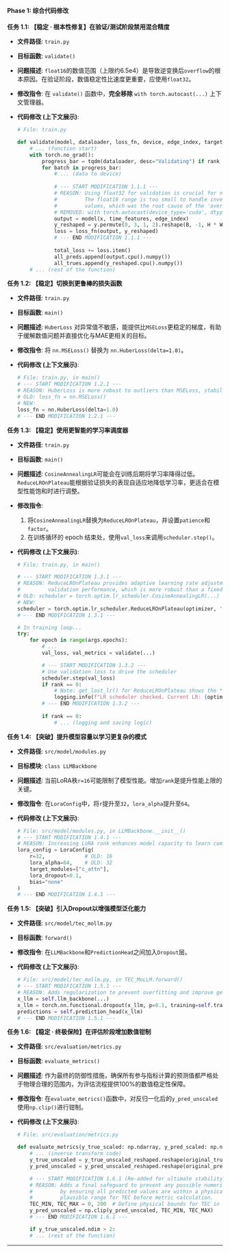 

#### **Phase 1: 综合代码修改**

**任务 1.1: 【稳定 · 根本性修复】在验证/测试阶段禁用混合精度**

* **文件路径**: `train.py`

* **目标函数**: `validate()`

* **问题描述**: `float16`的数值范围（上限约6.5e4）是导致逆变换后`overflow`的根本原因。在验证阶段，数值稳定性比速度更重要，应使用`float32`。

* **修改指令**: 在 `validate()` 函数中，**完全移除** `with torch.autocast(...)` 上下文管理器。

* **代码修改 (上下文展示)**:

  ```python
  # File: train.py
  
  def validate(model, dataloader, loss_fn, device, edge_index, target_scaler_path, rank=0):
      # ... (function start)
      with torch.no_grad():
          progress_bar = tqdm(dataloader, desc="Validating") if rank == 0 else dataloader
          for batch in progress_bar:
              # ... (data to device)
              
              # --- START MODIFICATION 1.1.1 ---
              # REASON: Using float32 for validation is crucial for numerical stability.
              #         The float16 range is too small to handle inverse-transformed
              #         values, which was the root cause of the 'overflow' warning.
              # REMOVED: with torch.autocast(device_type='cuda', dtype=torch.float16):
              output = model(x, time_features, edge_index)
              y_reshaped = y.permute(0, 3, 1, 2).reshape(B, -1, H * W, 1)
              loss = loss_fn(output, y_reshaped)
              # --- END MODIFICATION 1.1.1 ---
              
              total_loss += loss.item()
              all_preds.append(output.cpu().numpy())
              all_trues.append(y_reshaped.cpu().numpy())
      # ... (rest of the function)
  ```

**任务 1.2: 【稳定】切换到更鲁棒的损失函数**

* **文件路径**: `train.py`

* **目标函数**: `main()`

* **问题描述**: `HuberLoss` 对异常值不敏感，能提供比`MSELoss`更稳定的梯度，有助于缓解数值问题并直接优化与MAE更相关的目标。

* **修改指令**: 将 `nn.MSELoss()` 替换为 `nn.HuberLoss(delta=1.0)`。

* **代码修改 (上下文展示)**:

  ```python
  # File: train.py, in main()
  # --- START MODIFICATION 1.2.1 ---
  # REASON: HuberLoss is more robust to outliers than MSELoss, stabilizing training.
  # OLD: loss_fn = nn.MSELoss()
  # NEW:
  loss_fn = nn.HuberLoss(delta=1.0)
  # --- END MODIFICATION 1.2.1 ---
  ```

**任务 1.3: 【稳定】使用更智能的学习率调度器**

* **文件路径**: `train.py`

* **目标函数**: `main()`

* **问题描述**: `CosineAnnealingLR`可能会在训练后期将学习率降得过低。`ReduceLROnPlateau`能根据验证损失的表现自适应地降低学习率，更适合在模型性能饱和时进行调整。

* **修改指令**:

  1.  将`CosineAnnealingLR`替换为`ReduceLROnPlateau`，并设置`patience`和`factor`。
  2.  在训练循环的 epoch 结束处，使用`val_loss`来调用`scheduler.step()`。

* **代码修改 (上下文展示)**:

  ```python
  # File: train.py, in main()
  
  # --- START MODIFICATION 1.3.1 ---
  # REASON: ReduceLROnPlateau provides adaptive learning rate adjustment based on
  #         validation performance, which is more robust than a fixed cosine schedule.
  # OLD: scheduler = torch.optim.lr_scheduler.CosineAnnealingLR(...)
  # NEW:
  scheduler = torch.optim.lr_scheduler.ReduceLROnPlateau(optimizer, 'min', patience=5, factor=0.5, min_lr=1e-7)
  # --- END MODIFICATION 1.3.1 ---
  
  # In training loop...
  try:
      for epoch in range(args.epochs):
          # ...
          val_loss, val_metrics = validate(...)
  
          # --- START MODIFICATION 1.3.2 ---
          # Use validation loss to drive the scheduler
          scheduler.step(val_loss)
          if rank == 0:
              # Note: get_last_lr() for ReduceLROnPlateau shows the *current* optimizer LR
              logging.info(f"LR scheduler checked. Current LR: {optimizer.param_groups[0]['lr']:.2e}")
          # --- END MODIFICATION 1.3.2 ---
          
          if rank == 0:
              # ... (logging and saving logic)
  ```

**任务 1.4: 【突破】提升模型容量以学习更复杂的模式**

* **文件路径**: `src/model/modules.py`

* **目标模块**: `class LLMBackbone`

* **问题描述**: 当前LoRA秩`r=16`可能限制了模型性能。增加`rank`是提升性能上限的关键。

* **修改指令**: 在`LoraConfig`中，将`r`提升至`32`，`lora_alpha`提升至`64`。

* **代码修改 (上下文展示)**:

  ```python
  # File: src/model/modules.py, in LLMBackbone.__init__()
  # --- START MODIFICATION 1.4.1 ---
  # REASON: Increasing LoRA rank enhances model capacity to learn complex patterns.
  lora_config = LoraConfig(
      r=32,             # OLD: 16
      lora_alpha=64,    # OLD: 32
      target_modules=["c_attn"],
      lora_dropout=0.1,
      bias="none"
  )
  # --- END MODIFICATION 1.4.1 ---
  ```

**任务 1.5: 【突破】引入Dropout以增强模型泛化能力**

* **文件路径**: `src/model/tec_mollm.py`

* **目标函数**: `forward()`

* **修改指令**: 在`LLMBackbone`和`PredictionHead`之间加入`Dropout`层。

* **代码修改 (上下文展示)**:

  ```python
  # File: src/model/tec_mollm.py, in TEC_MoLLM.forward()
  # --- START MODIFICATION 1.5.1 ---
  # REASON: Adds regularization to prevent overfitting and improve generalization.
  x_llm = self.llm_backbone(...)
  x_llm = torch.nn.functional.dropout(x_llm, p=0.1, training=self.training)
  predictions = self.prediction_head(x_llm)
  # --- END MODIFICATION 1.5.1 ---
  ```

**任务 1.6: 【稳定 · 终极保险】在评估阶段增加数值钳制**

* **文件路径**: `src/evaluation/metrics.py`

* **目标函数**: `evaluate_metrics()`

* **问题描述**: 作为最终的防御性措施，确保所有参与指标计算的预测值都严格处于物理合理的范围内，为评估流程提供100%的数值稳定性保障。

* **修改指令**: 在`evaluate_metrics()`函数中，对反归一化后的`y_pred_unscaled`使用`np.clip()`进行钳制。

* **代码修改 (上下文展示)**:

  ```python
  # File: src/evaluation/metrics.py
  
  def evaluate_metrics(y_true_scaled: np.ndarray, y_pred_scaled: np.ndarray, scaler) -> dict:
      # ... (inverse transform code)
      y_true_unscaled = y_true_unscaled_reshaped.reshape(original_true_shape)
      y_pred_unscaled = y_pred_unscaled_reshaped.reshape(original_pred_shape)
  
      # --- START MODIFICATION 1.6.1 (Re-added for ultimate stability) ---
      # REASON: Adds a final safeguard to prevent any possible numerical issues
      #         by ensuring all predicted values are within a physically
      #         plausible range for TEC before metric calculation.
      TEC_MIN, TEC_MAX = 0, 200  # Define physical bounds for TEC in TECU
      y_pred_unscaled = np.clip(y_pred_unscaled, TEC_MIN, TEC_MAX)
      # --- END MODIFICATION 1.6.1 ---
  
      if y_true_unscaled.ndim > 2:
      # ... (rest of the function)
  ```



---